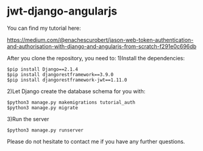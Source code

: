 # jwt-django-angularjs

You can find my tutorial here:

https://medium.com/@enachescurobert/jason-web-token-authentication-and-authorisation-with-django-and-angularjs-from-scratch-f291e0c696db

After you clone the repository, you need to:
1)Install the dependencies:
```
$pip install Django==2.1.4
$pip install djangorestframework==3.9.0
$pip install djangorestframework-jwt==1.11.0
```
2)Let Django create the database schema for you with:
```
$python3 manage.py makemigrations tutorial_auth
$python3 manage.py migrate
```
3)Run the server
```
$python3 manage.py runserver
```

Please do not hesitate to contact me if you have any further questions.
